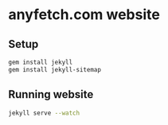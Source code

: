 # anyfetch.com website

## Setup
```sh
gem install jekyll
gem install jekyll-sitemap
```

## Running website
```sh
jekyll serve --watch
```

